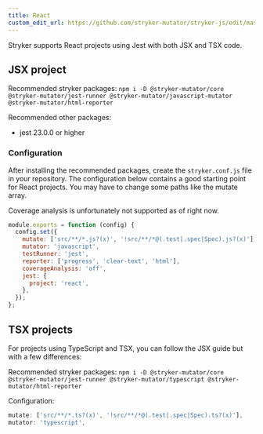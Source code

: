 ```yaml
---
title: React
custom_edit_url: https://github.com/stryker-mutator/stryker-js/edit/master/docs/guides/react.md
---
```


Stryker supports React projects using Jest with both JSX and TSX code.

## JSX project

Recommended stryker packages: `npm i -D @stryker-mutator/core @stryker-mutator/jest-runner @stryker-mutator/javascript-mutator @stryker-mutator/html-reporter`

Recommended other packages:

- jest 23.0.0 or higher

### Configuration

After installing the recommended packages, create the `stryker.conf.js` file in your repository.
The configuration below contains a good starting point for React projects.
You may have to change some paths like the mutate array.

Coverage analysis is unfortunately not supported as of right now.

```js
module.exports = function (config) {
  config.set({
    mutate: ['src/**/*.js?(x)', '!src/**/*@(.test|.spec|Spec).js?(x)'],
    mutator: 'javascript',
    testRunner: 'jest',
    reporter: ['progress', 'clear-text', 'html'],
    coverageAnalysis: 'off',
    jest: {
      project: 'react',
    },
  });
};
```

## TSX projects

For projects using TypeScript and TSX, you can follow the JSX guide but with a few differences:

Recommended stryker packages: `npm i -D @stryker-mutator/core @stryker-mutator/jest-runner @stryker-mutator/typescript @stryker-mutator/html-reporter`

Configuration:

```js
mutate: ['src/**/*.ts?(x)', '!src/**/*@(.test|.spec|Spec).ts?(x)'],
mutator: 'typescript',
```
